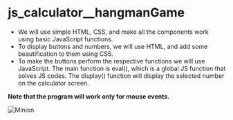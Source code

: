 # js_calculator__hangmanGame

+ We will use simple HTML, CSS, and make all the components work using basic JavaScript functions. 
+ To display buttons and numbers, we will use HTML, and add some beautification to them using CSS. 
+ To make the buttons perform the respective functions we will use JavaScript. The main function is eval(), which is a global JS function that solves JS codes. The display() function will display the selected number on the calculator screen. 

**Note that the program will work only for mouse events.** 

![Minion](https://webdevtrick.com/wp-content/uploads/basic-javascript-calculator-with-source-code.jpg)